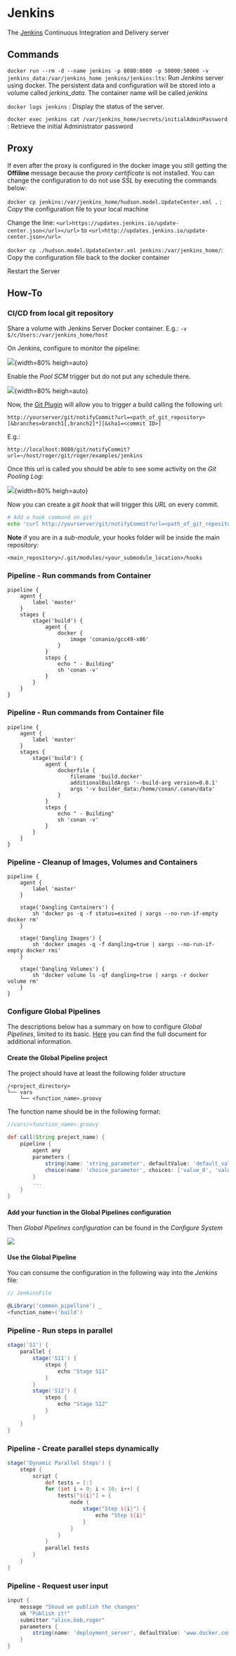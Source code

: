 # Jenkins

The [Jenkins]( https://jenkins.io/ ) Continuous Integration and Delivery server

## Commands

`docker run --rm -d --name jenkins -p 8080:8080 -p 50000:50000 -v jenkins_data:/var/jenkins_home jenkins/jenkins:lts`: Run *Jenkins* server using docker. The persistent data and configuration will be stored into a volume called *jerkins_data*. The container name will be called *jenkins*

`docker logs jenkins` : Display the status of the server.

`docker exec jenkins cat /var/jenkins_home/secrets/initialAdminPassword` : Retrieve the initial Administrator password

## Proxy

If even after the proxy is configured in the docker image you still getting the **Offiline** message because the *proxy certificate* is not installed. You can change the configuration to do not use *SSL* by executing the commands below:

`docker cp jenkins:/var/jenkins_home/hudson.model.UpdateCenter.xml .` : Copy the configuration file to your local machine

Change the line: `<url>https://updates.jenkins.io/update-center.json</url></url>` to `<url>http://updates.jenkins.io/update-center.json</url>`

`docker cp ./hudson.model.UpdateCenter.xml jenkins:/var/jenkins_home/`: Copy the configuration file back to the docker container

Restart the Server

## How-To

### CI/CD from local git repository

Share a volume with Jenkins Server Docker container. E.g.: `-v $/c/Users:/var/jenkins_home/host`

On Jenkins, configure to monitor the pipeline:

![](http://tinyurl.com/yblfcvbm){width=80% heigh=auto}

Enable the *Pool SCM* trigger but do not put any schedule there.

![](http://tinyurl.com/yazn2r74){width=80% heigh=auto}

Now, the [Git Plugin](https://wiki.jenkins.io/display/JENKINS/Git+Plugin) will allow you to trigger a build calling the following url:

`http://yourserver/git/notifyCommit?url=<path_of_git_repository>[&branches=branch1[,branch2]*][&sha1=<commit ID>]`

E.g.: 

`http://localhost:8080/git/notifyCommit?url=~/host/roger/git/roger/examples/jenkins`

Once this url is called you should be able to see some activity on the *Git Pooling Log*:

![](http://tinyurl.com/y9qnole6){width=80% heigh=auto}

Now you can create a *git hook* that will trigger this *URL* on every commit.

```bash
# Add a hook command on git
echo 'curl http://yourserver/git/notifyCommit?url=<path_of_git_repository>' >> <your_repository>/.git/hooks/post-commit
```

**Note** if you are in a *sub-module*, your hooks folder will be inside the main repository:

`<main_repository>/.git/modules/<your_submodule_location>/hooks`

### Pipeline - Run commands from Container

```jenkins
pipeline {
    agent {
        label 'master'
    }
    stages {
        stage('build') {
            agent {
                docker {
                    image 'conanio/gcc49-x86'
                }
            }
            steps {
                echo " - Building"
                sh 'conan -v'
            }
        }
    }
}
``` 

### Pipeline - Run commands from Container file

```jenkins
pipeline {
    agent {
        label 'master'
    }
    stages {
        stage('build') {
            agent {
                dockerfile {
                    filename 'build.docker'
                    additionalBuildArgs '--build-arg version=0.0.1'
                    args '-v builder_data:/home/conan/.conan/data'
                }
            }
            steps {
                echo " - Building"
                sh 'conan -v'
            }
        }
    }
}
``` 

### Pipeline - Cleanup of Images, Volumes and Containers

```jenkins
pipeline {
    agent {
        label 'master'
    }

    stage('Dangling Containers') {
        sh 'docker ps -q -f status=exited | xargs --no-run-if-empty docker rm'
    }

    stage('Dangling Images') {
        sh 'docker images -q -f dangling=true | xargs --no-run-if-empty docker rmi'
    }

    stage('Dangling Volumes') {
        sh 'docker volume ls -qf dangling=true | xargs -r docker volume rm'
    }
}
``` 

### Configure Global Pipelines

The descriptions below has a summary on how to configure *Global Pipelines*, limited to its basic. [Here](https://jenkins.io/doc/book/pipeline/syntax/) you can find the full document for additional information. 

#### Create the Global Pipeline project

The project should have at least the following folder structure

```
/<project_directory>
└── vars
    └── <function_name>.groovy
```

The function name should be in the following format:

```groovy
//vars/<function_name>.groovy

def call(String project_name) {
    pipeline {
        agent any
        parameters {
            string(name: 'string_parameter', defaultValue: 'default_value', description: 'description')
            choice(name: 'choice_parameter', choices: ['value_0', 'value_2', 'value_2'], description: 'description')
        }
        ...
    }
}
```

#### Add your function in the Global Pipelines configuration

Then *Global Pipelines configuration* can be found in the *Configure System*

![](http://tinyurl.com/y8vd8ogn)

#### Use the Global Pipeline

You can consume the configuration in the following way into the *Jenkins* file:

```groovy
// JenkinsFile

@Library('common_pipelline') _
<function_name>('build')
```

### Pipeline - Run steps in parallel

```groovy
stage('S1') {
    parallel {
        stage('S11') {
            steps {
                echo "Stage S11"
            }
        }
        stage('S12') {
            steps {
                echo "Stage S12"
            }
        }
    }
}
```

### Pipeline - Create parallel steps dynamically

```groovy
stage('Dynamic Parallel Steps') {
    steps {
        script {
            def tests = [:]
            for (int i = 0; i < 10; i++) {
                tests["${i}"] = {
                    node {
                        stage("Step ${i}") {
                            echo "Step ${i}"
                        }
                    }
                }
            }
            parallel tests
        }
    }
}
```

### Pipeline - Request user input

```groovy
input {
    message "Shoud we publish the changes"
    ok "Publish it!"
    submitter "alice,bob,roger"
    parameters {
        string(name: 'deployment_server', defaultValue: 'www.docker.com', description: 'What is the server you would like to publish?')
    }
}
```

